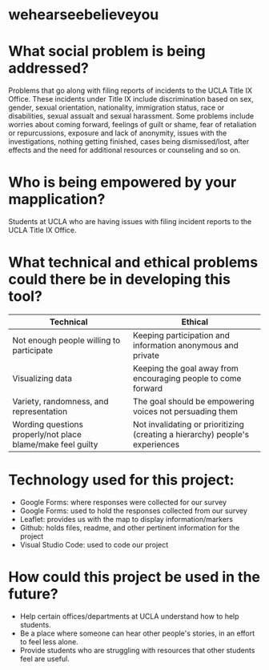 # wehearseebelieveyou
# What social problem is being addressed?
Problems that go along with filing reports of incidents to the UCLA Title IX Office. These incidents under Title IX include discrimination based on sex, gender, sexual orientation, nationality, immigration status, race or disabilities, sexual assualt and sexual harassment. Some problems include worries about coming forward, feelings of guilt or shame, fear of retaliation or repurcussions, exposure and lack of anonymity, issues with the investigations, nothing getting finished, cases being dismissed/lost, after effects and the need for additional resources or counseling and so on.
# Who is being empowered by your mapplication?
Students at UCLA who are having issues with filing incident reports to the UCLA Title IX Office.
# What technical and ethical problems could there be in developing this tool?
**Technical** | **Ethical**
----------|----------
Not enough people willing to participate | Keeping participation and information anonymous and private
Visualizing data | Keeping the goal away from encouraging people to come forward
Variety, randomness, and representation | The goal should be empowering voices not persuading them
Wording questions properly/not place blame/make feel guilty | Not invalidating or prioritizing (creating a hierarchy) people's experiences

# Technology used for this project:
- Google Forms: where responses were collected for our survey
- Google Forms: used to hold the responses collected from our survey
- Leaflet: provides us with the map to display information/markers
- Github: holds files, readme, and other pertinent information for the project
- Visual Studio Code: used to code our project

# How could this project be used in the future?
* Help certain offices/departments at UCLA understand how to help students.
* Be a place where someone can hear other people's stories, in an effort to feel less alone.
* Provide students who are struggling with resources that other students feel are useful.
